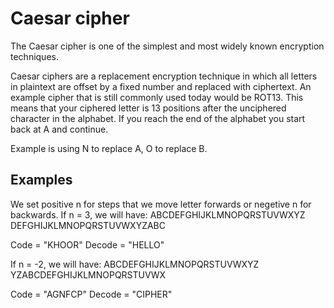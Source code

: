 # Caesar cipher
The Caesar cipher is one of the simplest and most widely known encryption techniques.

Caesar ciphers are a replacement encryption technique in which all letters in plaintext
are offset by a fixed number and replaced with ciphertext.
An example cipher that is still commonly used today would be ROT13. This means that your ciphered letter is 13 positions after
the unciphered character in the alphabet. If you reach the end of the alphabet you start back at A and continue.

Example is using N to replace A, O to replace B.

## Examples
We set positive n for steps that we move letter forwards or negetive n for backwards.
If n = 3, we will have:
ABCDEFGHIJKLMNOPQRSTUVWXYZ
DEFGHIJKLMNOPQRSTUVWXYZABC

Code = "KHOOR"
Decode = "HELLO"

If n = -2, we will have:
ABCDEFGHIJKLMNOPQRSTUVWXYZ
YZABCDEFGHIJKLMNOPQRSTUVWX

Code = "AGNFCP"
Decode = "CIPHER"
